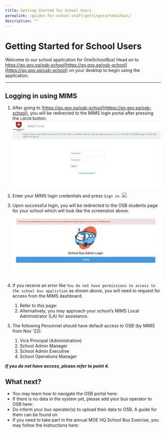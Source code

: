 ```yaml
---
title: Getting Started for School Users
permalink: /guides-for-school-staff/gettingstartedschool/
description: ""
---
```

Getting Started for School Users
================================

Welcome to our school application for OneSchoolBus! Head on to  https://go.gov.sg/osb-school[https://go.gov.sg/osb-school](https://go.gov.sg/osb-school) on your desktop to begin using the application.

* * *

Logging in using MIMS
---------------------

1.  After going to [https://go.gov.sg/osb-school](https://go.gov.sg/osb-school), you will be redirected to the MIMS login portal after pressing the `LOGIN` button.
![](/images/mimsloginpage.png)

2.  Enter your MIMS login credentials and press `Sign in`.
![](https://oneschoolbus.notion.site/image/https%3A%2F%2Fs3-us-west-2.amazonaws.com%2Fsecure.notion-static.com%2Faa2e9cb2-c2de-43f5-b7b2-d7612306c676%2FUntitled.png?table=block&id=a9f96be0-6153-4806-822f-04abd5dfa217&spaceId=03dd1dc8-cfa6-48f9-bb2c-83758dd144e6&width=2000&userId=&cache=v2)
    
3.  Upon successful login, you will be redirected to the OSB students page for your school which will look like the screenshot above.
![](/images/osbschoolloginissue.png)
    
4.  If you receive an error like `You do not have permissions to access to the school bus appliction` as shown above, you will need to request for access from the MIMS dashboard.
    
    1.  Refer to this page: 
    2.  Alternatively, you may approach your school’s MIMS Local Administrator (LA) for assistance.
5.  The following Personnel should have default access to OSB (by MIMS from Nov ‘22).
    
    1.  Vice Principal (Administration)
    2.  School Admin Manager
    3.  School Admin Executive
    4.  School Operations Manager

_************************If you do not have access, please refer to point 4.************************_

What next?
----------

*   You may learn how to navigate the OSB portal here: 
*   If there is no data in the system yet, please add your bus operator to OSB here: 
*   Do inform your bus operator(s) to upload their data to OSB. A guide for them can be found on 
*   If you need to take part in the annual MOE HQ School Bus Exercise, you may follow the instructions here: